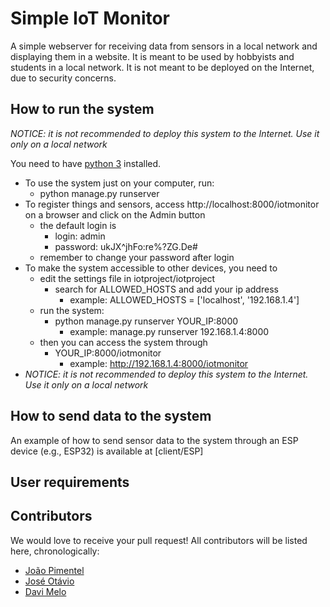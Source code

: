 # Simple IoT Monitor
A simple webserver for receiving data from sensors in a local network and displaying them in a website. 
It is meant to be used by hobbyists and students in a local network. 
It is not meant to be deployed on the Internet, due to security concerns.

## How to run the system
*NOTICE: it is not recommended to deploy this system to the Internet. Use it only on a
 local network*
 
You need to have [python 3](https://www.python.org/) installed.

- To use the system just on your computer, run:
    - python manage.py runserver
- To register things and sensors, access http://localhost:8000/iotmonitor on a browser
and click on the Admin button
  - the default login is
     - login: admin
     - password: ukJX^jhFo:re%?ZG.De#
   - remember to change your password after login
 - To make the system accessible to other devices, you need to 
   - edit the settings file in 
 iotproject/iotproject
     - search for ALLOWED_HOSTS and add your ip address
       - example: ALLOWED_HOSTS = ['localhost', '192.168.1.4']
   - run the system:
     - python manage.py runserver YOUR_IP:8000
       - example: manage.py runserver 192.168.1.4:8000
   - then you can access the system through
     - YOUR_IP:8000/iotmonitor
       - example:  http://192.168.1.4:8000/iotmonitor
 - *NOTICE: it is not recommended to deploy this system to the Internet. Use it only on a
 local network*

## How to send data to the system
An example of how to send sensor data to the system through an ESP device (e.g., ESP32)
is available at [client/ESP] 

## User requirements



## Contributors
We would love to receive your pull request! All contributors will be listed here, chronologically:
- [João Pimentel](https://github.com/jhcp)
- [José Otávio](https://github.com/otavio-maciel)
- [Davi Melo](https://github.com/DaviMelo558)
